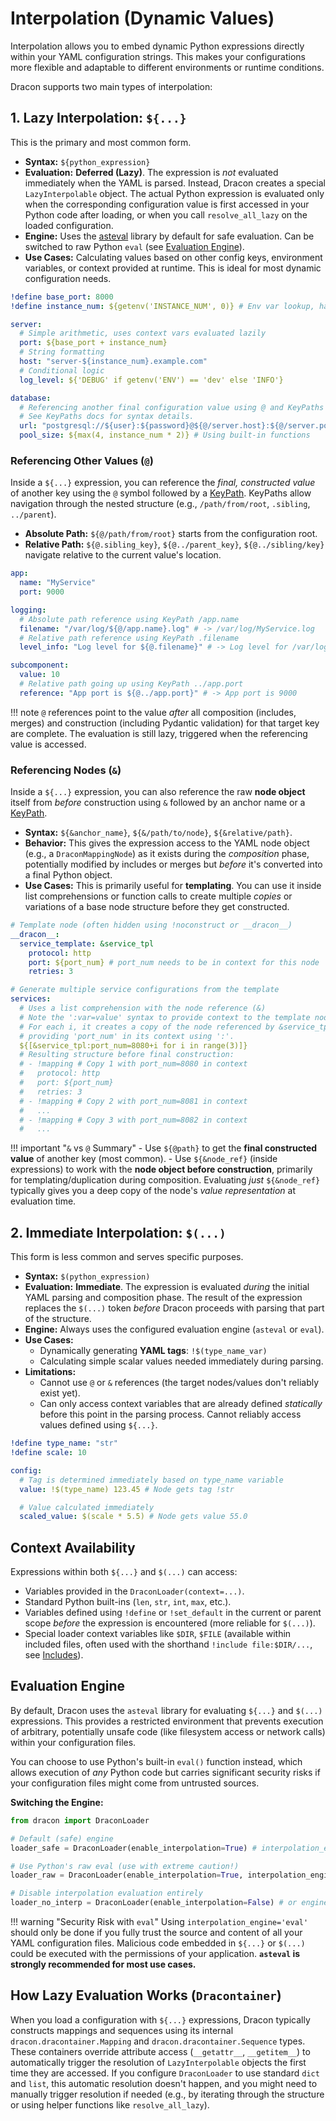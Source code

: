 # Interpolation (Dynamic Values)

Interpolation allows you to embed dynamic Python expressions directly within your YAML configuration strings. This makes your configurations more flexible and adaptable to different environments or runtime conditions.

Dracon supports two main types of interpolation:

## 1. Lazy Interpolation: `${...}`

This is the primary and most common form.

- **Syntax:** `${python_expression}`
- **Evaluation:** **Deferred (Lazy)**. The expression is _not_ evaluated immediately when the YAML is parsed. Instead, Dracon creates a special `LazyInterpolable` object. The actual Python expression is evaluated only when the corresponding configuration value is first accessed in your Python code after loading, or when you call `resolve_all_lazy` on the loaded configuration.
- **Engine:** Uses the [asteval](https://asteval.readthedocs.io/en/latest/) library by default for safe evaluation. Can be switched to raw Python `eval` (see [Evaluation Engine](#evaluation-engine)).
- **Use Cases:** Calculating values based on other config keys, environment variables, or context provided at runtime. This is ideal for most dynamic configuration needs.

```yaml
!define base_port: 8000
!define instance_num: ${getenv('INSTANCE_NUM', 0)} # Env var lookup, happens lazily

server:
  # Simple arithmetic, uses context vars evaluated lazily
  port: ${base_port + instance_num}
  # String formatting
  host: "server-${instance_num}.example.com"
  # Conditional logic
  log_level: ${'DEBUG' if getenv('ENV') == 'dev' else 'INFO'}

database:
  # Referencing another final configuration value using @ and KeyPaths
  # See KeyPaths docs for syntax details.
  url: "postgresql://${user}:${password}@${@/server.host}:${@/server.port}/main_db"
  pool_size: ${max(4, instance_num * 2)} # Using built-in functions
```

### Referencing Other Values (`@`)

Inside a `${...}` expression, you can reference the _final, constructed value_ of another key using the `@` symbol followed by a [KeyPath](keypaths.md). KeyPaths allow navigation through the nested structure (e.g., `/path/from/root`, `.sibling`, `../parent`).

- **Absolute Path:** `${@/path/from/root}` starts from the configuration root.
- **Relative Path:** `${@.sibling_key}`, `${@../parent_key}`, `${@../sibling/key}` navigate relative to the current value's location.

```yaml
app:
  name: "MyService"
  port: 9000

logging:
  # Absolute path reference using KeyPath /app.name
  filename: "/var/log/${@/app.name}.log" # -> /var/log/MyService.log
  # Relative path reference using KeyPath .filename
  level_info: "Log level for ${@.filename}" # -> Log level for /var/log/MyService.log

subcomponent:
  value: 10
  # Relative path going up using KeyPath ../app.port
  reference: "App port is ${@../app.port}" # -> App port is 9000
```

!!! note
`@` references point to the value _after_ all composition (includes, merges) and construction (including Pydantic validation) for that target key are complete. The evaluation is still lazy, triggered when the referencing value is accessed.

### Referencing Nodes (`&`)

Inside a `${...}` expression, you can also reference the raw **node object** itself from _before_ construction using `&` followed by an anchor name or a [KeyPath](keypaths.md).

- **Syntax:** `${&anchor_name}`, `${&/path/to/node}`, `${&relative/path}`.
- **Behavior:** This gives the expression access to the YAML node object (e.g., a `DraconMappingNode`) as it exists during the _composition_ phase, potentially modified by includes or merges but _before_ it's converted into a final Python object.
- **Use Cases:** This is primarily useful for **templating**. You can use it inside list comprehensions or function calls to create multiple _copies_ or variations of a base node structure before they get constructed.

```yaml
# Template node (often hidden using !noconstruct or __dracon__)
__dracon__:
  service_template: &service_tpl
    protocol: http
    port: ${port_num} # port_num needs to be in context for this node
    retries: 3

# Generate multiple service configurations from the template
services:
  # Uses a list comprehension with the node reference (&)
  # Note the ':var=value' syntax to provide context to the template node copy
  # For each i, it creates a copy of the node referenced by &service_tpl,
  # providing 'port_num' in its context using ':'.
  ${[&service_tpl:port_num=8080+i for i in range(3)]}
  # Resulting structure before final construction:
  # - !mapping # Copy 1 with port_num=8080 in context
  #   protocol: http
  #   port: ${port_num}
  #   retries: 3
  # - !mapping # Copy 2 with port_num=8081 in context
  #   ...
  # - !mapping # Copy 3 with port_num=8082 in context
  #   ...
```

!!! important "`&` vs `@` Summary" - Use `${@path}` to get the **final constructed value** of another key (most common). - Use `${&node_ref}` (inside expressions) to work with the **node object before construction**, primarily for templating/duplication during composition. Evaluating _just_ `${&node_ref}` typically gives you a deep copy of the node's _value representation_ at evaluation time.

## 2. Immediate Interpolation: `$(...)`

This form is less common and serves specific purposes.

- **Syntax:** `$(python_expression)`
- **Evaluation:** **Immediate**. The expression is evaluated _during_ the initial YAML parsing and composition phase. The result of the expression replaces the `$(...)` token _before_ Dracon proceeds with parsing that part of the structure.
- **Engine:** Always uses the configured evaluation engine (`asteval` or `eval`).
- **Use Cases:**
  - Dynamically generating **YAML tags**: `!$(type_name_var)`
  - Calculating simple scalar values needed immediately during parsing.
- **Limitations:**
  - Cannot use `@` or `&` references (the target nodes/values don't reliably exist yet).
  - Can only access context variables that are already defined _statically_ before this point in the parsing process. Cannot reliably access values defined using `${...}`.

```yaml
!define type_name: "str"
!define scale: 10

config:
  # Tag is determined immediately based on type_name variable
  value: !$(type_name) 123.45 # Node gets tag !str

  # Value calculated immediately
  scaled_value: $(scale * 5.5) # Node gets value 55.0
```

## Context Availability

Expressions within both `${...}` and `$(...)` can access:

- Variables provided in the `DraconLoader(context=...)`.
- Standard Python built-ins (`len`, `str`, `int`, `max`, etc.).
- Variables defined using `!define` or `!set_default` in the current or parent scope _before_ the expression is encountered (more reliable for `$(...)`).
- Special loader context variables like `$DIR`, `$FILE` (available within included files, often used with the shorthand `!include file:$DIR/...`, see [Includes](includes.md)).

## Evaluation Engine

By default, Dracon uses the `asteval` library for evaluating `${...}` and `$(...)` expressions. This provides a restricted environment that prevents execution of arbitrary, potentially unsafe code (like filesystem access or network calls) within your configuration files.

You can choose to use Python's built-in `eval()` function instead, which allows execution of _any_ Python code but carries significant security risks if your configuration files might come from untrusted sources.

**Switching the Engine:**

```python
from dracon import DraconLoader

# Default (safe) engine
loader_safe = DraconLoader(enable_interpolation=True) # interpolation_engine defaults to 'asteval'

# Use Python's raw eval (use with extreme caution!)
loader_raw = DraconLoader(enable_interpolation=True, interpolation_engine='eval')

# Disable interpolation evaluation entirely
loader_no_interp = DraconLoader(enable_interpolation=False) # or engine='none'
```

!!! warning "Security Risk with `eval`"
Using `interpolation_engine='eval'` should only be done if you fully trust the source and content of all your YAML configuration files. Malicious code embedded in `${...}` or `$(...)` could be executed with the permissions of your application. **`asteval` is strongly recommended for most use cases.**

## How Lazy Evaluation Works (`Dracontainer`)

When you load a configuration with `${...}` expressions, Dracon typically constructs mappings and sequences using its internal `dracon.dracontainer.Mapping` and `dracon.dracontainer.Sequence` types. These containers override attribute access (`__getattr__`, `__getitem__`) to automatically trigger the resolution of `LazyInterpolable` objects the first time they are accessed. If you configure `DraconLoader` to use standard `dict` and `list`, this automatic resolution doesn't happen, and you might need to manually trigger resolution if needed (e.g., by iterating through the structure or using helper functions like `resolve_all_lazy`).
